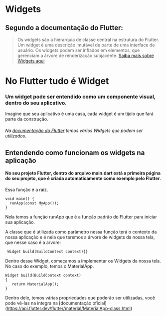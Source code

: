 
# Widgets 
## Segundo a documentação do Flutter:

> Os widgets são a hierarquia de classe central na estrutura do Flutter. Um widget é uma descrição imutável de parte de uma interface de usuário. Os widgets podem ser inflados em elementos, que gerenciam a árvore de renderização subjacente.  [Saiba mais sobre Widgets aqui](https://api.flutter.dev/flutter/widgets/Widget-class.html#)

# No Flutter tudo é Widget

### Um widget pode ser entendido como um componente visual, dentro do seu aplicativo. 

Imagine que seu aplicativo é uma casa, cada widget é um tijolo que fará parte da construção. 

###### Na [documentação do Flutter](https://docs.flutter.dev/development/ui/widgets) temos vários Widgets que podem ser utilizados. 

## Entendendo como funcionam os widgets na aplicação

#### No seu projeto Flutter, dentro do arquivo main.dart está a primeira página do seu projeto, que é criada automaticamente como exemplo pelo Flutter. 

Essa função é a raíz. 

```
void main() {
  runApp(const MyApp());
}
```

Nela temos a função runApp que é a função padrão do Flutter para iniciar sua aplicação. 

A classe que é utilizada como parâmetro nessa função terá o contexto da nossa aplicação e é nela que teremos a árvore de widgets da nossa tela, que nesse caso é a arvore:

````
 Widget build(BuildContext context){}
 ````

 Dentro desse Widget, começamos a implementar os Widgets da nossa tela.
 No caso do exemplo, temos o MaterialApp.

 ````
Widget build(BuildContext context) 
{
    return MaterialApp();
}
````

Dentro dele, temos várias propriedades que poderão ser utilizadas, você pode vê-las na integra na [documentação oficial] (https://api.flutter.dev/flutter/material/MaterialApp-class.html)

